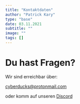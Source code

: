 ```yaml
---
title: "Kontaktdaten"
author: "Patrick Kary"
type: "base"
date: 03.11.2021
subtitle: ""
image: ""
tags: []
---
```


# Du hast Fragen?

Wir sind erreichbar über:

cyberducks@protonmail.com

oder komm auf unseren [Discord](https://discord.gg/FQbJp45sFk) 


